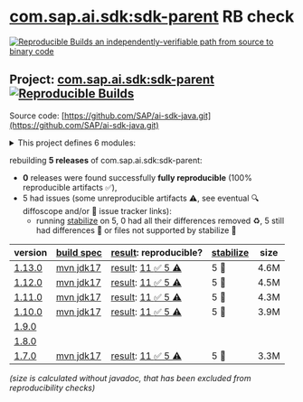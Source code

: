 [com.sap.ai.sdk:sdk-parent](https://central.sonatype.com/artifact/com.sap.ai.sdk/sdk-parent/versions) RB check
=======

[![Reproducible Builds](https://reproducible-builds.org/images/logos/rb.svg) an independently-verifiable path from source to binary code](https://reproducible-builds.org/)

## Project: [com.sap.ai.sdk:sdk-parent](https://central.sonatype.com/artifact/com.sap.ai.sdk/sdk-parent/versions) [![Reproducible Builds](https://img.shields.io/endpoint?url=https://raw.githubusercontent.com/jvm-repo-rebuild/reproducible-central/master/content/com/sap/ai/sdk/badge.json)](https://github.com/jvm-repo-rebuild/reproducible-central/blob/master/content/com/sap/ai/sdk/README.md)

Source code: [https://github.com/SAP/ai-sdk-java.git](https://github.com/SAP/ai-sdk-java.git)

<details><summary>This project defines 6 modules:</summary>

* [com.sap.ai.sdk.foundationmodels:openai](https://central.sonatype.com/artifact/com.sap.ai.sdk.foundationmodels/openai/overview)
* [com.sap.ai.sdk:core](https://central.sonatype.com/artifact/com.sap.ai.sdk/core/overview)
* [com.sap.ai.sdk:document-grounding](https://central.sonatype.com/artifact/com.sap.ai.sdk/document-grounding/overview)
* [com.sap.ai.sdk:orchestration](https://central.sonatype.com/artifact/com.sap.ai.sdk/orchestration/overview)
* [com.sap.ai.sdk:prompt-registry](https://central.sonatype.com/artifact/com.sap.ai.sdk/prompt-registry/overview)
* [com.sap.ai.sdk:sdk-parent](https://central.sonatype.com/artifact/com.sap.ai.sdk/sdk-parent/overview)
</details>

rebuilding **5 releases** of com.sap.ai.sdk:sdk-parent:
- **0** releases were found successfully **fully reproducible** (100% reproducible artifacts :white_check_mark:),
- 5 had issues (some unreproducible artifacts :warning:, see eventual :mag: diffoscope and/or :memo: issue tracker links):
  - running [stabilize](doc/stabilize.md) on 5, 0 had all their differences removed :recycle:, 5 still had differences :rotating_light: or files not supported by stabilize :no_entry_sign:

| version | [build spec](/BUILDSPEC.md) | [result](https://reproducible-builds.org/docs/jvm/): reproducible? | [stabilize](https://github.com/google/oss-rebuild/blob/main/cmd/stabilize/README.md) | size |
| -- | --------- | ------ | ------ | -- |
| [1.13.0](https://central.sonatype.com/artifact/com.sap.ai.sdk/sdk-parent/1.13.0/pom) | [mvn jdk17](sdk-1.13.0.buildspec) | [result](sdk-parent-1.13.0.buildinfo): [11 :white_check_mark:  5 :warning:](sdk-parent-1.13.0.buildcompare) | 5 :rotating_light: | 4.6M |
| [1.12.0](https://central.sonatype.com/artifact/com.sap.ai.sdk/sdk-parent/1.12.0/pom) | [mvn jdk17](sdk-1.12.0.buildspec) | [result](sdk-parent-1.12.0.buildinfo): [11 :white_check_mark:  5 :warning:](sdk-parent-1.12.0.buildcompare) | 5 :rotating_light: | 4.5M |
| [1.11.0](https://central.sonatype.com/artifact/com.sap.ai.sdk/sdk-parent/1.11.0/pom) | [mvn jdk17](sdk-1.11.0.buildspec) | [result](sdk-parent-1.11.0.buildinfo): [11 :white_check_mark:  5 :warning:](sdk-parent-1.11.0.buildcompare) | 5 :rotating_light: | 4.3M |
| [1.10.0](https://central.sonatype.com/artifact/com.sap.ai.sdk/sdk-parent/1.10.0/pom) | [mvn jdk17](sdk-1.10.0.buildspec) | [result](sdk-parent-1.10.0.buildinfo): [11 :white_check_mark:  5 :warning:](sdk-parent-1.10.0.buildcompare) | 5 :rotating_light: | 3.9M |
| [1.9.0](https://central.sonatype.com/artifact/com.sap.ai.sdk/sdk-parent/1.9.0/pom) | | | |
| [1.8.0](https://central.sonatype.com/artifact/com.sap.ai.sdk/sdk-parent/1.8.0/pom) | | | |
| [1.7.0](https://central.sonatype.com/artifact/com.sap.ai.sdk/sdk-parent/1.7.0/pom) | [mvn jdk17](sdk-1.7.0.buildspec) | [result](sdk-parent-1.7.0.buildinfo): [11 :white_check_mark:  5 :warning:](sdk-parent-1.7.0.buildcompare) | 5 :rotating_light: | 3.3M |

<i>(size is calculated without javadoc, that has been excluded from reproducibility checks)</i>
